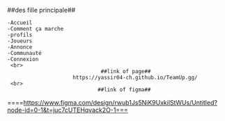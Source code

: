   ##des fille principale##
  
    -Accueil
    -Comment ça marche
    -profils
    -Joueurs
    -Annonce
    -Communauté
    -Connexion
     <br>
                                  ##link of page##
                         https://yassir04-ch.github.io/TeamUp.gg/   
     <br>                    
                                 ##link of figma##
====https://www.figma.com/design/rwub1Js5NiK9UxkilStWUs/Untitled?node-id=0-1&t=juc7cUTEHqvack2O-1===
